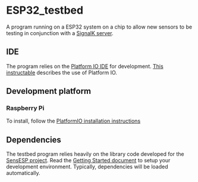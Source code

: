 # ESP32_testbed

A program running on a ESP32 system on a chip to allow new sensors to be testing in conjunction with a [SignalK server](https://github.com/SignalK/signalk-server).

## IDE

The program relies on the [Platform IO IDE](https://platformio.org/) for development. 
[This instructable](https://www.instructables.com/Develop-ESP32-With-PlatformIO-IDE/) describes the use of Platform IO.

## Development platform

### Raspberry Pi

To install, follow the [PlatformIO installation instructions](https://docs.platformio.org/en/latest/core/installation/index.html)

## Dependencies

The testbed program relies heavily on the library code developed for the [SensESP project](https://github.com/SignalK/SensESP). Read the
[Getting Started document](https://signalk.org/SensESP/pages/getting_started/) to setup your development environment. Typically, 
dependencies will be loaded automatically.
